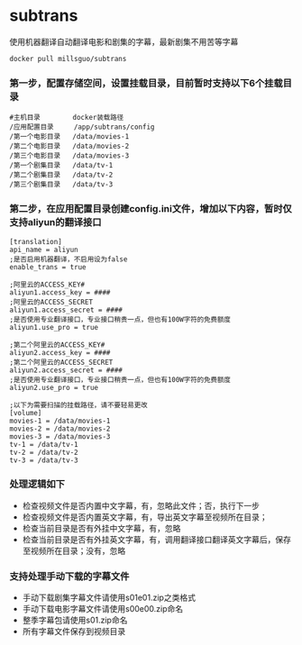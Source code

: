 # subtrans
使用机器翻译自动翻译电影和剧集的字幕，最新剧集不用苦等字幕

```
docker pull millsguo/subtrans
```

### 第一步，配置存储空间，设置挂载目录，目前暂时支持以下6个挂载目录
````
#主机目录        docker装载路径
/应用配置目录     /app/subtrans/config
/第一个电影目录   /data/movies-1
/第二个电影目录   /data/movies-2
/第三个电影目录   /data/movies-3
/第一个剧集目录   /data/tv-1
/第二个剧集目录   /data/tv-2
/第三个剧集目录   /data/tv-3
````

### 第二步，在应用配置目录创建config.ini文件，增加以下内容，暂时仅支持aliyun的翻译接口
````
[translation]
api_name = aliyun
;是否启用机器翻译，不启用设为false
enable_trans = true

;阿里云的ACCESS_KEY#
aliyun1.access_key = ####
;阿里云的ACCESS_SECRET
aliyun1.access_secret = ####
;是否使用专业翻译接口，专业接口稍贵一点，但也有100W字符的免费额度
aliyun1.use_pro = true 

;第二个阿里云的ACCESS_KEY#
aliyun2.access_key = ####
;第二个阿里云的ACCESS_SECRET
aliyun2.access_secret = ####
;是否使用专业翻译接口，专业接口稍贵一点，但也有100W字符的免费额度
aliyun2.use_pro = true

;以下为需要扫描的挂载路径，请不要轻易更改
[volume]
movies-1 = /data/movies-1
movies-2 = /data/movies-2
movies-3 = /data/movies-3
tv-1 = /data/tv-1
tv-2 = /data/tv-2
tv-3 = /data/tv-3
````

### 处理逻辑如下

- 检查视频文件是否内置中文字幕，有，忽略此文件；否，执行下一步
- 检查视频文件是否内置英文字幕，有，导出英文字幕至视频所在目录；
- 检查当前目录是否有外挂中文字幕，有，忽略
- 检查当前目录是否有外挂英文字幕，有，调用翻译接口翻译英文字幕后，保存至视频所在目录；没有，忽略

### 支持处理手动下载的字幕文件

- 手动下载剧集字幕文件请使用s01e01.zip之类格式
- 手动下载电影字幕文件请使用s00e00.zip命名
- 整季字幕包请使用s01.zip命名
- 所有字幕文件保存到视频目录